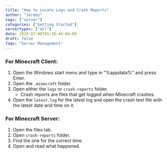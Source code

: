 ```yaml
---
title: "How to Locate Logs and Crash Reports"
author: "Jeremy"
tags: ["server"]
categories: ["Getting Started"]
servertypes: ["all"]
date: 2020-07-06T05:38:44-04:00
draft: false
faqs: "Server Management"
---
```



### For Minecraft Client:

1. Open the Windows start menu and type in "%appdata%" and press Enter.
2. Open the `.minecraft` folder.
3. Open either the `logs` or `crash-reports` folder.
   - Crash reports are files that get logged when Minecraft crashes.
4. Open the `latest.log` for the latest log and open the crash text file with the latest date and time on it.


### For Minecraft Server:

1. Open the files tab.
2. Open `crash-reports` folder.
3. Find the one for the correct time.
4. Open and read what happened.
